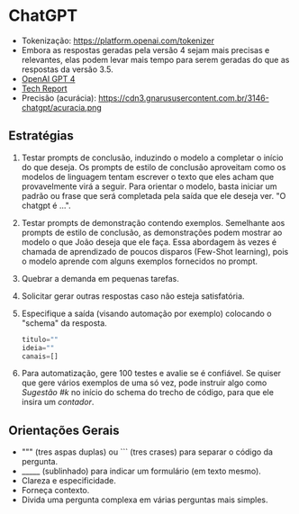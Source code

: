 # ChatGPT
- Tokenização: https://platform.openai.com/tokenizer
- Embora as respostas geradas pela versão 4 sejam mais precisas e relevantes, elas podem levar mais tempo para serem geradas do que as respostas da versão 3.5.
- [OpenAI GPT 4](https://openai.com/index/gpt-4-research/)
- [Tech Report](https://arxiv.org/abs/2303.08774)
- Precisão (acurácia): https://cdn3.gnarususercontent.com.br/3146-chatgpt/acuracia.png

## Estratégias

1. Testar prompts de conclusão, induzindo o modelo a completar o início do que deseja.
Os prompts de estilo de conclusão aproveitam como os modelos de linguagem tentam escrever o texto que eles acham que provavelmente virá a seguir. Para orientar o modelo, basta iniciar um padrão ou frase que será completada pela saída que ele deseja ver.
"O chatgpt é ...".

2. Testar prompts de demonstração contendo exemplos.
Semelhante aos prompts de estilo de conclusão, as demonstrações podem mostrar ao modelo o que João deseja que ele faça. Essa abordagem às vezes é chamada de aprendizado de poucos disparos (Few-Shot learning), pois o modelo aprende com alguns exemplos fornecidos no prompt.

3. Quebrar a demanda em pequenas tarefas.
4. Solicitar gerar outras respostas caso não esteja satisfatória.
5. Especifique a saída (visando automação por exemplo) colocando o "schema" da resposta.
   ```js
   titulo=""
   ideia=""
   canais=[]
   ```
6. Para automatização, gere 100 testes e avalie se é confiável. Se quiser que gere vários exemplos de uma só vez, pode instruir algo como _Sugestão #k_ no início do schema do trecho de código, para que ele insira um _contador_.

## Orientações Gerais
- """ (tres aspas duplas) ou ``` (tres crases) para separar o código da pergunta.
- _____ (sublinhado) para indicar um formulário (em texto mesmo).
- Clareza e especificidade.
- Forneça contexto.
- Divida uma pergunta complexa em várias perguntas mais simples.

